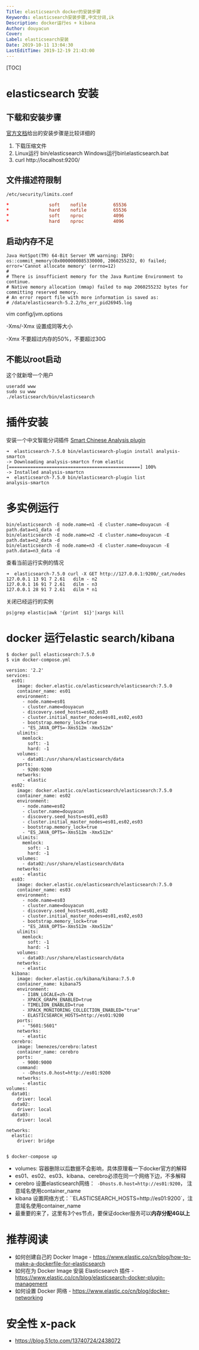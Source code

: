 ```yaml
---
Title: elasticsearch docker的安装步骤
Keywords: elasticsearch安装步骤,中文分词,ik
Description: docker运行es + kibana
Author: douyacun
Cover: 
Label: elasticsearch安装
Date: 2019-10-11 13:04:30
LastEditTime: 2019-12-19 21:43:00
---
```


[TOC]

# elasticsearch 安装

## 下载和安装步骤

[官方文档](https://www.elastic.co/cn/downloads/elasticsearch)给出的安装步骤是比较详细的 

1. 下载压缩文件
2. Linux运行 bin/elasticsearch Windows运行bin\elasticsearch.bat
3. curl http://localhost:9200/

## 文件描述符限制
`/etc/security/limits.conf`

```conf
*               soft    nofile          65536
*               hard    nofile          65536
*               soft    nproc           4096
*               hard    nproc           4096
```
## 启动内存不足
```
Java HotSpot(TM) 64-Bit Server VM warning: INFO: os::commit_memory(0x0000000085330000, 2060255232, 0) failed; error='Cannot allocate memory' (errno=12)
#
# There is insufficient memory for the Java Runtime Environment to continue.
# Native memory allocation (mmap) failed to map 2060255232 bytes for committing reserved memory.
# An error report file with more information is saved as:
# /data/elasticsearch-5.2.2/hs_err_pid26945.log
```
vim config/jvm.options

-Xms/-Xmx 设置成同等大小

-Xmx 不要超过内存的50%，不要超过30G

## 不能以root启动
这个就新增一个用户
```
useradd www
sudo su www
./elasticsearch/bin/elasticsearch
```

# 插件安装

安装一个中文智能分词插件 [Smart Chinese Analysis plugin](https://www.elastic.co/guide/en/elasticsearch/plugins/current/analysis-smartcn.html#analysis-smartcn)

```shell
➜  elasticsearch-7.5.0 bin/elasticsearch-plugin install analysis-smartcn
-> Downloading analysis-smartcn from elastic
[=================================================] 100%
-> Installed analysis-smartcn
➜  elasticsearch-7.5.0 bin/elasticsearch-plugin list
analysis-smartcn
```

# 多实例运行

```shell
bin/elasticsearch -E node.name=n1 -E cluster.name=douyacun -E path.data=n1_data -d
bin/elasticsearch -E node.name=n2 -E cluster.name=douyacun -E path.data=n2_data -d
bin/elasticsearch -E node.name=n3 -E cluster.name=douyacun -E path.data=n3_data -d
```

查看当前运行实例的情况	

```shell
➜  elasticsearch-7.5.0 curl -X GET http://127.0.0.1:9200/_cat/nodes
127.0.0.1 13 91 7 2.61   dilm - n2
127.0.0.1 16 91 7 2.61   dilm - n3
127.0.0.1 28 91 7 2.61   dilm * n1
```

关闭已经运行的实例

```shell
ps|grep elastic|awk '{print  $1}'|xargs kill
```

# docker 运行elastic search/kibana

```shell
$ docker pull elasticsearch:7.5.0
$ vim docker-compose.yml

version: '2.2'
services:
  es01:
    image: docker.elastic.co/elasticsearch/elasticsearch:7.5.0
    container_name: es01
    environment:
      - node.name=es01
      - cluster.name=douyacun
      - discovery.seed_hosts=es02,es03
      - cluster.initial_master_nodes=es01,es02,es03
      - bootstrap.memory_lock=true
      - "ES_JAVA_OPTS=-Xms512m -Xmx512m"
    ulimits:
      memlock:
        soft: -1
        hard: -1
    volumes:
      - data01:/usr/share/elasticsearch/data
    ports:
      - 9200:9200
    networks:
      - elastic
  es02:
    image: docker.elastic.co/elasticsearch/elasticsearch:7.5.0
    container_name: es02
    environment:
      - node.name=es02
      - cluster.name=douyacun
      - discovery.seed_hosts=es01,es03
      - cluster.initial_master_nodes=es01,es02,es03
      - bootstrap.memory_lock=true
      - "ES_JAVA_OPTS=-Xms512m -Xmx512m"
    ulimits:
      memlock:
        soft: -1
        hard: -1
    volumes:
      - data02:/usr/share/elasticsearch/data
    networks:
      - elastic
  es03:
    image: docker.elastic.co/elasticsearch/elasticsearch:7.5.0
    container_name: es03
    environment:
      - node.name=es03
      - cluster.name=douyacun
      - discovery.seed_hosts=es01,es02
      - cluster.initial_master_nodes=es01,es02,es03
      - bootstrap.memory_lock=true
      - "ES_JAVA_OPTS=-Xms512m -Xmx512m"
    ulimits:
      memlock:
        soft: -1
        hard: -1
    volumes:
      - data03:/usr/share/elasticsearch/data
    networks:
      - elastic
  kibana:
    image: docker.elastic.co/kibana/kibana:7.5.0
    container_name: kibana75
    environment:
      - I18N_LOCALE=zh-CN
      - XPACK_GRAPH_ENABLED=true
      - TIMELION_ENABLED=true
      - XPACK_MONITORING_COLLECTION_ENABLED="true"
      - ELASTICSEARCH_HOSTS=http://es01:9200
    ports:
      - "5601:5601"
    networks:
      - elastic
  cerebro:
    image: lmenezes/cerebro:latest
    container_name: cerebro
    ports:
      - 9000:9000
    command:
      - -Dhosts.0.host=http://es01:9200
    networks:
      - elastic 
volumes:
  data01:
    driver: local
  data02:
    driver: local
  data03:
    driver: local

networks:
  elastic:
    driver: bridge

    
$ docker-compose up
```

- volumes: 容器删除以后数据不会影响，具体原理看一下docker官方的解释
- es01、es02、es03、kibana、cerebro必须在同一个网络下边，不多解释
- cerebro 设置elasticsearch网络：` -Dhosts.0.host=http://es01:9200`， 注意域名使用container_name
- kibana 设置网络方式：``ELASTICSEARCH_HOSTS=http://es01:9200`，注意域名使用container_name
- 最重要的来了，这里有3个es节点，要保证docker服务可以**内存分配4G以上**

# 推荐阅读

-   如何创建自己的 Docker Image - https://www.elastic.co/cn/blog/how-to-make-a-dockerfile-for-elasticsearch
-   如何在为 Docker Image 安装 Elasticsearch 插件 - https://www.elastic.co/cn/blog/elasticsearch-docker-plugin-management
-   如何设置 Docker 网络 - https://www.elastic.co/cn/blog/docker-networking



# 安全性 x-pack

- https://blog.51cto.com/13740724/2438072